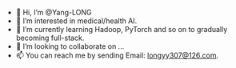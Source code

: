 - 👋 Hi, I’m @Yang-LONG
- 👀 I’m interested in medical/health AI.
- 🌱 I’m currently learning Hadoop, PyTorch and so on to gradually becoming full-stack.
- 💞️ I’m looking to collaborate on ...
- 📫 You can reach me by sending Email: longyy307@126.com.

<!---
Yang-LONG/Yang-LONG is a ✨ special ✨ repository because its `README.md` (this file) appears on your GitHub profile.
You can click the Preview link to take a look at your changes.
--->
